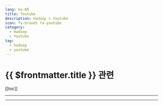 ```yaml
---
lang: ko-KR
title: Youtube
description: Hadoop > Youtube
icon: fa-brands fa-youtube
category:
  - Hadoop 
  - Youtube
tag: 
  - hadoop
  - youtube
---
```


# {{ $frontmatter.title }} 관련

[[toc]]

---

---

<TagLinks />